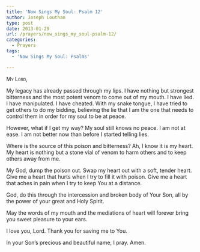 ```yaml
---
title: 'Now Sings My Soul: Psalm 12'
author: Joseph Louthan
type: post
date: 2013-01-29
url: /prayers/now_sings_my_soul-psalm-12/
categories:
  - Prayers
tags:
  - 'Now Sings My Soul: Psalms'

---
```

<div style="font-variant: small-caps;">
  My Lord,
</div>

My legacy has already passed through my lips. I have nothing but strongest bitterness and the most potent venom to come out of my mouth.
I have lied. I have manipulated. I have cheated.
With my snake tongue, I have tried to get others to do my bidding, believing the lie that I am the one that needs to control them in order for my soul to be at peace.

However, what if I get my way? My soul still knows no peace. I am not at ease. I am not better now than before I started telling lies.

Where is the source of this poison and bitterness? Ah, I know it is my heart. My heart is nothing but a stone vial of venom to harm others and to keep others away from me.

My God, dump the poison out. Swap my heart out with a soft, tender heart. Give me a heart that hurts when I try to fill it with poison. Give me a heart that aches in pain when I try to keep You at a distance.

God, do this through the intercession and broken body of Your Son, all by the power of your great and Holy Spirit.

May the words of my mouth and the mediations of heart will forever bring you sweet pleasure to your ears.

I love you, Lord. Thank you for saving me to You.

In your Son’s precious and beautiful name, I pray.
Amen.
